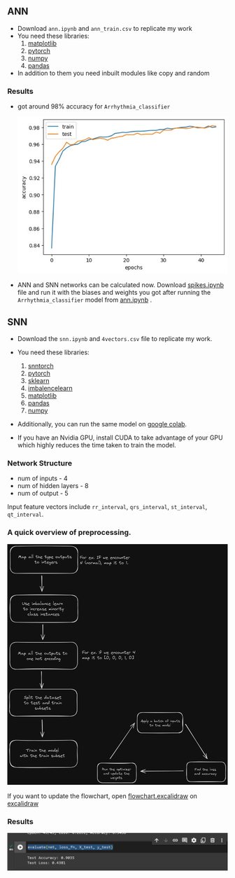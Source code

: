 ## ANN

- Download `ann.ipynb` and `ann_train.csv` to replicate my work
- You need these libraries:
  1. [matplotlib](https://matplotlib.org/stable/users/installing/index.html)
  2. [pytorch](https://pytorch.org/get-started/locally/)
  3. [numpy](https://numpy.org/install/)
  4. [pandas](https://pandas.pydata.org/docs/getting_started/index.html)
- In addition to them you need inbuilt modules like copy and random

### Results

- got around 98% accuracy for `Arrhythmia_classifier`

  ![Arrhythmia_classifier results](classifier_result.jpg)

- ANN and SNN networks can be calculated now. Download [spikes.ipynb](spikes.ipynb) file and run it with the biases and weights you got after running the `Arrhythmia_classifier` model from [ann.ipynb](ann.ipynb) .

## SNN

- Download the `snn.ipynb` and `4vectors.csv` file to replicate my work.
- You need these libraries:

  1. [snntorch](https://snntorch.readthedocs.io/en/latest/installation.html)
  2. [pytorch](https://pytorch.org/get-started/locally/)
  3. [sklearn](https://scikit-learn.org/stable/install.html)
  4. [imbalencelearn](https://imbalanced-learn.org/stable/install.html#install)
  5. [matplotlib](https://matplotlib.org/stable/users/installing/index.html)
  6. [pandas](https://pandas.pydata.org/docs/getting_started/index.html)
  7. [numpy](https://numpy.org/install/)

- Additionally, you can run the same model on [google colab](https://colab.research.google.com/drive/1N-AktU81E7MLk7sNnJTLz6HFH02jZZE7?authuser=2#scrollTo=muthEIojCmk_).
- If you have an Nvidia GPU, install CUDA to take advantage of your GPU which highly reduces the time taken to train the model.

### Network Structure

- num of inputs - 4
- num of hidden layers - 8
- num of output - 5

Input feature vectors include `rr_interval`, `qrs_interval`, `st_interval`, `qt_interval`.

### A quick overview of preprocessing.

![flowchart](flowchart.png)

If you want to update the flowchart, open [flowchart.excalidraw](./flowchart.excalidraw) on [excalidraw](https://excalidraw.com)

### Results

![SNN results](./485snn.png)
